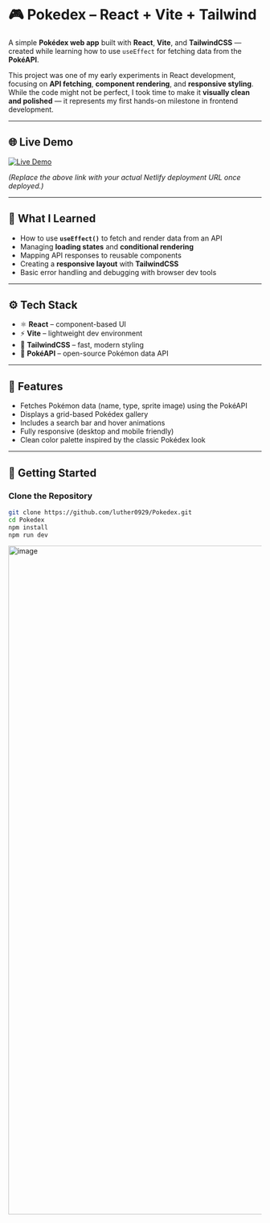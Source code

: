 # 🎮 Pokedex – React + Vite + Tailwind

A simple **Pokédex web app** built with **React**, **Vite**, and **TailwindCSS** — created while learning how to use `useEffect` for fetching data from the **PokéAPI**.

This project was one of my early experiments in React development, focusing on **API fetching**, **component rendering**, and **responsive styling**.  
While the code might not be perfect, I took time to make it **visually clean and polished** — it represents my first hands-on milestone in frontend development.

---

## 🌐 Live Demo
[![Live Demo](https://pokedex-luther.netlify.app)](https://pokedex-luther.netlify.app)

*(Replace the above link with your actual Netlify deployment URL once deployed.)*

---

## 🧠 What I Learned
- How to use **`useEffect()`** to fetch and render data from an API
- Managing **loading states** and **conditional rendering**
- Mapping API responses to reusable components
- Creating a **responsive layout** with **TailwindCSS**
- Basic error handling and debugging with browser dev tools

---

## ⚙️ Tech Stack
- ⚛️ **React** – component-based UI
- ⚡ **Vite** – lightweight dev environment
- 💅 **TailwindCSS** – fast, modern styling
- 🎯 **PokéAPI** – open-source Pokémon data API

---

## 🧩 Features
- Fetches Pokémon data (name, type, sprite image) using the PokéAPI  
- Displays a grid-based Pokédex gallery  
- Includes a search bar and hover animations  
- Fully responsive (desktop and mobile friendly)  
- Clean color palette inspired by the classic Pokédex look  

---

## 🚀 Getting Started

### Clone the Repository
```bash
git clone https://github.com/luther0929/Pokedex.git
cd Pokedex
npm install
npm run dev
```
<img width="2444" height="1330" alt="image" src="https://github.com/user-attachments/assets/55c7341d-c0df-45b9-9565-604cbb3fb6c5" />

